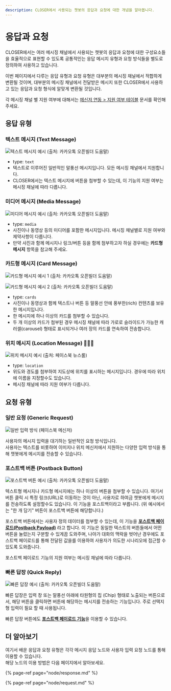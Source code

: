 ```yaml
---
description: CLOSER에서 사용되는 챗봇의 응답과 요청에 대한 개념을 알아봅니다.
---
```


# 응답과 요청

CLOSER에서는 여러 메시징 채널에서 사용되는 챗봇의 응답과 요청에 대한 구성요소들을 효율적으로 표현할 수 있도록 공통적인는 응답 메시지 유형과 요청 방식들을 별도로 정의하여 사용하고 있습니다. 

이번 페이지에서 다루는 응답 유형과 요청 유형은 대부분의 메시징 채널에서 적합하게 변환될 것이며, 대부분의 메시징 채널에서 전달받은 메시지 또한 CLOSER에서 사용하고 있는 응답과 요청 형식에 알맞게 변환될 것입니다.

각 메시징 채널 별 지원 여부에 대해서는 [메신저 연동 &gt; 지원 여부 테이블](../messenger-integrations/#availability-table) 문서를 확인해주세요.

## 응답 유형

### 텍스트 메시지 \(Text Message\)

![&#xD14D;&#xC2A4;&#xD2B8; &#xBA54;&#xC2DC;&#xC9C0; &#xC608;&#xC2DC; \(&#xCD9C;&#xCC98;: &#xCE74;&#xCE74;&#xC624;&#xD1A1; &#xC624;&#xD508;&#xBE4C;&#xB354; &#xB3C4;&#xC6C0;&#xB9D0;\) ](../../.gitbook/assets/image%20%286%29.png)

* type: `text`
* 텍스트로 이루어진 일반적인 말풍선 메시지입니다. 모든 메시징 채널에서 지원합니다.
* CLOSER에서는 텍스트 메시지에 버튼을 첨부할 수 있는데, 이 기능의 지원 여부는 메시징 채널에 따라 다릅니다.

### 미디어 메시지 \(Media Message\)

![&#xBBF8;&#xB514;&#xC5B4; &#xBA54;&#xC2DC;&#xC9C0; &#xC608;&#xC2DC; \(&#xCD9C;&#xCC98;: &#xCE74;&#xCE74;&#xC624;&#xD1A1; &#xC624;&#xD508;&#xBE4C;&#xB354; &#xB3C4;&#xC6C0;&#xB9D0;\)](../../.gitbook/assets/image%20%2814%29.png)

* type: `media`
* 사진이나 동영상 등의 미디어를 포함한 메시지입니다. 메시징 채널별로 지원 여부와 제약사항이 다릅니다.
* 만약 사진과 함께 메시지나 링크/버튼 등을 함께 첨부하고자 하실 경우에는 **카드형 메시지** 항목을 참고해 주세요.

### 카드형 메시지 \(Card Message\)

![&#xCE74;&#xB4DC;&#xD615; &#xBA54;&#xC2DC;&#xC9C0; &#xC608;&#xC2DC; 1 \(&#xCD9C;&#xCC98;: &#xCE74;&#xCE74;&#xC624;&#xD1A1; &#xC624;&#xD508;&#xBE4C;&#xB354; &#xB3C4;&#xC6C0;&#xB9D0;\)](../../.gitbook/assets/image%20%282%29.png)

![&#xCE74;&#xB4DC;&#xD615; &#xBA54;&#xC2DC;&#xC9C0; &#xC608;&#xC2DC; 2 \(&#xCD9C;&#xCC98;: &#xCE74;&#xCE74;&#xC624;&#xD1A1; &#xC624;&#xD508;&#xBE4C;&#xB354; &#xB3C4;&#xC6C0;&#xB9D0;\)](../../.gitbook/assets/image%20%2838%29.png)

* type: `cards`
* 사진이나 동영상과 함께 텍스트나 버튼 등 말풍선 안에 풍부한\(rich\) 컨텐츠를 보유한 메시지입니다.
* 한 메시지에 하나 이상의 카드를 첨부할 수 있습니다. 
* 두 개 이상의 카드가 첨부된 경우 메시징 채널에 따라 가로로 슬라이드가 가능한 캐러셀\(carousel\) 형태로 표시되거나 여러 장의 카드를 연속하여 전송합니다.

### 위치 메시지 \(Location Message\) 👩🏻‍🔬

![&#xC704;&#xCE58; &#xBA54;&#xC2DC;&#xC9C0; &#xC608;&#xC2DC; \(&#xCD9C;&#xCC98;: &#xD398;&#xC774;&#xC2A4;&#xBD81; &#xB274;&#xC2A4;&#xB8F8;\)](../../.gitbook/assets/image%20%2831%29.png)

* type: `location`
* 위도와 경도를 첨부하여 지도상에 위치를 표시하는 메시지입니다. 경우에 따라 위치에 이름을 지정할수도 있습니다.
* 메시징 채널에 따라 지원 여부가 다릅니다.

## 요청 유형

### 일반 요청 \(Generic Request\)

![&#xC77C;&#xBC18; &#xC785;&#xB825; &#xBC29;&#xC2DD; \(&#xD398;&#xC774;&#xC2A4;&#xBD81; &#xBA54;&#xC2E0;&#xC800;\)](../../.gitbook/assets/image%20%2846%29.png)

사용자의 메시지 입력을 대기하는 일반적인 요청 방식입니다.  
사용자는 텍스트를 비롯하여 이미지나 위치 메신저에서 지원하는 다양한 입력 방식을 통해 챗봇에게 메시지를 전송할 수 있습니다.

### 포스트백 버튼 \(Postback Button\)

![&#xD3EC;&#xC2A4;&#xD2B8;&#xBC31; &#xBC84;&#xD2BC; &#xC608;&#xC2DC; \(&#xCD9C;&#xCC98;: &#xCE74;&#xCE74;&#xC624;&#xD1A1; &#xC624;&#xD508;&#xBE4C;&#xB354; &#xB3C4;&#xC6C0;&#xB9D0;\)](../../.gitbook/assets/image%20%2838%29.png)

텍스트형 메시지나 카드형 메시지에는 하나 이상의 버튼을 첨부할 수 있습니다. 여기서 버튼 클릭 시 특정 링크\(URL\)로 이동하는 것이 아닌, 사용자로 하여금 챗봇에게 메시지를 전송하도록 설정할수도 있습니다. 이 기능을 포스트백이라고 부릅니다. \(위 예시에서는 "한 개 담기" 버튼이 포스트백 버튼에 해당합니다.\)

포스트백 버튼에서는 사용자 정의 데이터를 첨부할 수 있는데, 이 기능을 [**포스트백 페이로드\(Postback Payload\)**](advanced/postback-payload.md) 라고 합니다. 이 기능은 동일한 텍스트의 버튼들에서 어떤 버튼을 눌렀는지 구분할 수 있게끔 도와주며, 나아가 대화의 맥락을 벗어난 경우에도 포스트백 페이로드를 통해 전달된 값을를 이용하여 사용자가 의도한 시나리오에 접근할 수 있도록 도와줍니다.

포스트백 페이로드 기능의 지원 여부는 메시징 채널에 따라 다릅니다.

### 빠른 답장 \(Quick Reply\)

![&#xBE60;&#xB978; &#xB2F5;&#xC7A5; &#xC608;&#xC2DC; \(&#xCD9C;&#xCC98;: &#xCE74;&#xCE74;&#xC624;&#xD1A1; &#xC624;&#xD508;&#xBE4C;&#xB354; &#xB3C4;&#xC6C0;&#xB9D0;\)](../../.gitbook/assets/image%20%2851%29.png)

빠른 답장은 입력 창 또는 말풍선 아래에 타원형의 칩 \(Chip\) 형태로 노출되는 버튼으로서, 해당 버튼을 클릭하면 버튼에 해당하는 메시지를 전송하는 기능입니다. 주로 선택지형 입력이 필요 할 때 사용됩니다.

빠른 답장 버튼에도 [**포스트백 페이로드 기능**](advanced/postback-payload.md)을 이용할 수 있습니다.

## 더 알아보기

여기서 배운 응답과 요청 유형은 각각 메시지 응답 노드와 사용자 입력 요청 노드를 통해 이용할 수 있습니다.  
해당 노드의 이용 방법은 다음 페이지에서 알아보세요.

{% page-ref page="node/response.md" %}

{% page-ref page="node/request.md" %}

